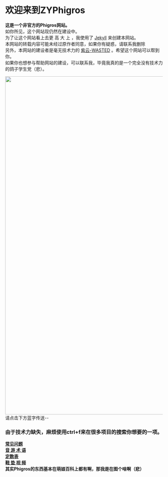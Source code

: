 # 欢迎来到ZYPhigros  
  **这是一个非官方的Phigros网站。**  
  如你所见，这个网站现仍然在建设中。  
  为了让这个网站看上去更 高 大 上 ，我使用了 [Jekyll](https://jekyllrb.com/) 来创建本网站。  
  本网站的转载内容可能未经过原作者同意，如果你有疑惑，请联系我删除  
另外，本网站的建设者是毫无技术力的 [紫云-WASTED](https://space.bilibili.com/388705353) 。希望这个网站可以帮到你。  
如果你也想参与帮助网站的建设，可以联系我，毕竟我真的是一个完全没有技术力的鸽子学生党（悲）。   
<link rel="icon" href="Phigros.ico" type="image/x-icon"/>  
<img width="1080" height="1080" src="Phigros.jpg>


## 请点击下方蓝字传送--

### 由于技术力缺失，麻烦使用**ctrl+f**来在很多项目的搜索你想要的一项。  

**[常见问题](/faq.md)  
[音 游 术 语](/sy.md)  
[定数表](/ds.md)  
[鞋 垫 视 频](/xd.md)  
  其实Phigros的东西基本在萌娘百科上都有啊，那我是在图个啥啊（悲）**  
